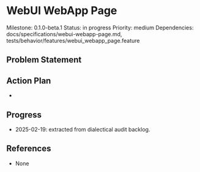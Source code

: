 # WebUI WebApp Page
Milestone: 0.1.0-beta.1
Status: in progress
Priority: medium
Dependencies: docs/specifications/webui-webapp-page.md, tests/behavior/features/webui_webapp_page.feature

## Problem Statement
<description>


## Action Plan
- <tasks>

## Progress
- 2025-02-19: extracted from dialectical audit backlog.

## References
- None
